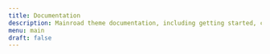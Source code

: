 ```yaml
---
title: Documentation
description: Mainroad theme documentation, including getting started, customization guides, and FAQ.
menu: main
draft: false
---
```


